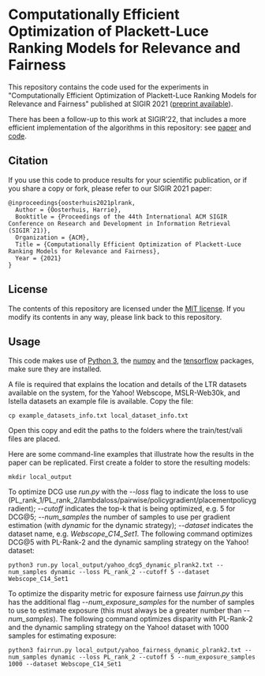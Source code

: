 # Computationally Efficient Optimization of Plackett-Luce Ranking Models for Relevance and Fairness
This repository contains the code used for the experiments in "Computationally Efficient Optimization of Plackett-Luce Ranking Models for Relevance and Fairness" published at SIGIR 2021 ([preprint available](https://harrieo.github.io//publication/2021-plrank)).

There has been a follow-up to this work at SIGIR'22, that includes a more efficient implementation of the algorithms in this repository: see [paper](https://harrieo.github.io//publication/2021-plrank) and [code](https://github.com/HarrieO/2022-SIGIR-plackett-luce).

Citation
--------

If you use this code to produce results for your scientific publication, or if you share a copy or fork, please refer to our SIGIR 2021 paper:
```
@inproceedings{oosterhuis2021plrank,
  Author = {Oosterhuis, Harrie},
  Booktitle = {Proceedings of the 44th International ACM SIGIR Conference on Research and Development in Information Retrieval (SIGIR`21)},
  Organization = {ACM},
  Title = {Computationally Efficient Optimization of Plackett-Luce Ranking Models for Relevance and Fairness},
  Year = {2021}
}
```

License
-------

The contents of this repository are licensed under the [MIT license](LICENSE). If you modify its contents in any way, please link back to this repository.

Usage
-------

This code makes use of [Python 3](https://www.python.org/), the [numpy](https://numpy.org/) and the [tensorflow](https://www.tensorflow.org/) packages, make sure they are installed.

A file is required that explains the location and details of the LTR datasets available on the system, for the Yahoo! Webscope, MSLR-Web30k, and Istella datasets an example file is available. Copy the file:
```
cp example_datasets_info.txt local_dataset_info.txt
```
Open this copy and edit the paths to the folders where the train/test/vali files are placed.

Here are some command-line examples that illustrate how the results in the paper can be replicated.
First create a folder to store the resulting models:
```
mkdir local_output
```
To optimize DCG use *run.py* with the *--loss* flag to indicate the loss to use (PL_rank_1/PL_rank_2/lambdaloss/pairwise/policygradient/placementpolicygradient); *--cutoff* indicates the top-k that is being optimized, e.g. 5 for DCG@5; *--num_samples* the number of samples to use per gradient estimation (with *dynamic* for the dynamic strategy); *--dataset* indicates the dataset name, e.g. *Webscope_C14_Set1*.
The following command optimizes DCG@5 with PL-Rank-2 and the dynamic sampling strategy on the Yahoo! dataset:
```
python3 run.py local_output/yahoo_dcg5_dynamic_plrank2.txt --num_samples dynamic --loss PL_rank_2 --cutoff 5 --dataset Webscope_C14_Set1
```
To optimize the disparity metric for exposure fairness use *fairrun.py* this has the additional flag *--num_exposure_samples* for the number of samples to use to estimate exposure (this must always be a greater number than *--num_samples*).
The following command optimizes disparity with PL-Rank-2 and the dynamic sampling strategy on the Yahoo! dataset with 1000 samples for estimating exposure:
```
python3 fairrun.py local_output/yahoo_fairness_dynamic_plrank2.txt --num_samples dynamic --loss PL_rank_2 --cutoff 5 --num_exposure_samples 1000 --dataset Webscope_C14_Set1
```